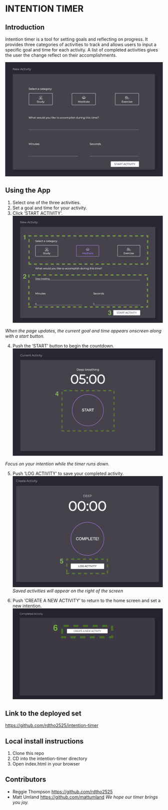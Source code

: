 # INTENTION TIMER

## Introduction   
Intention timer is a tool for setting goals and reflecting on progress. It provides three categories of activities to track and allows users to input a specific goal and time for each activity. A list of completed activities gives the user the change reflect on their accomplishments.

![](assets/README-6b0a110e.png)

## Using the App
1. Select one of the three activities.
2. Set a goal and time for your activity.
3. Click ‘START ACTIVITY’.
![](assets/README-64070175.png)

_When the page updates, the current goal and time appears onscreen along with a start button._

4. Push the ‘START’ button to begin the countdown.
![](assets/README-32ac11d9.png)

_Focus on your intention while the timer runs down._

5. Push ‘LOG ACTIVITY’ to save your completed activity.
![](assets/README-94c94f17.png)
_Saved activities will appear on the right of the screen_

6. Push ‘CREATE A NEW ACTIVITY’ to return to the home screen and set a new intention.
![](assets/README-e3a1e91f.png)

## Link to the deployed set
https://github.com/rdtho2525/intention-timer

## Local install instructions
1. Clone this repo
2. CD into the intention-timer directory
3. Open index.html in your browser

## Contributors
 * Reggie Thompson https://github.com/rdtho2525
 * Matt Umland https://github.com/mattumland
_We hope our timer brings you joy._
